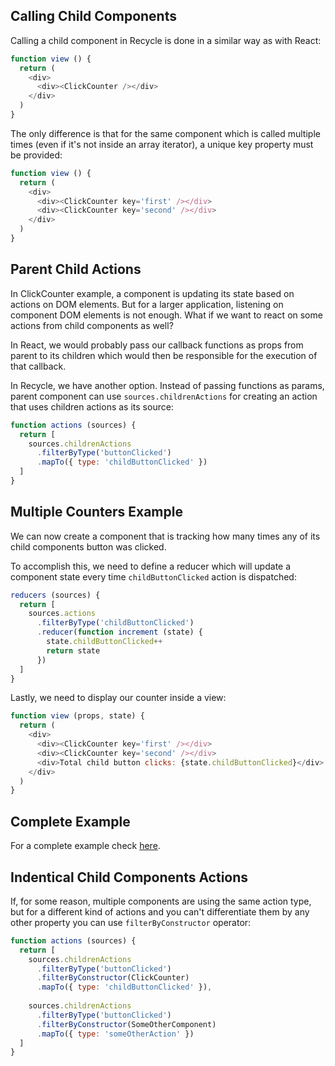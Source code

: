 ## Calling Child Components
Calling a child component in Recycle is done in a similar way as with React:

```javascript
function view () {
  return (
    <div>
      <div><ClickCounter /></div>
    </div>
  )
}
```

The only difference is that for the same component which is called multiple times (even if it's not inside an array iterator), 
a unique key property must be provided:

```javascript
function view () {
  return (
    <div>
      <div><ClickCounter key='first' /></div>
      <div><ClickCounter key='second' /></div>
    </div>
  )
}
```

## Parent Child Actions
In ClickCounter example, a component is updating its state based on actions on DOM elements.
But for a larger application, listening on component DOM elements is not enough. 
What if we want to react on some actions from child components as well? 

In React, we would probably pass our callback functions as props from parent to its children which would then be responsible for the execution of that callback.

In Recycle, we have another option. 
Instead of passing functions as params, 
parent component can use `sources.childrenActions` for creating an action that uses children actions as its source:

```javascript
function actions (sources) {
  return [
    sources.childrenActions
      .filterByType('buttonClicked')
      .mapTo({ type: 'childButtonClicked' })
  ]
}
```

## Multiple Counters Example
We can now create a component that is tracking how many times any of its child components button was clicked.

To accomplish this, we need to define a reducer which will update a component state every time `childButtonClicked` action is dispatched:

```javascript
reducers (sources) {
  return [
    sources.actions
      .filterByType('childButtonClicked')
      .reducer(function increment (state) {
        state.childButtonClicked++
        return state
      })
  ]
}
```

Lastly, we need to display our counter inside a view:

```javascript
function view (props, state) {
  return (
    <div>
      <div><ClickCounter key='first' /></div>
      <div><ClickCounter key='second' /></div>
      <div>Total child button clicks: {state.childButtonClicked}</div>
    </div>
  )
}
```

## Complete Example
For a complete example check [here](https://github.com/recyclejs/recycle/tree/master/examples/ClickCounter).

## Indentical Child Components Actions
If, for some reason, multiple components are using the same action type, 
but for a different kind of actions and you can't differentiate them by any other property you can use `filterByConstructor` operator:

```javascript
function actions (sources) {
  return [
    sources.childrenActions
      .filterByType('buttonClicked')
      .filterByConstructor(ClickCounter)
      .mapTo({ type: 'childButtonClicked' }),
    
    sources.childrenActions
      .filterByType('buttonClicked')
      .filterByConstructor(SomeOtherComponent)
      .mapTo({ type: 'someOtherAction' })
  ]
}
```
